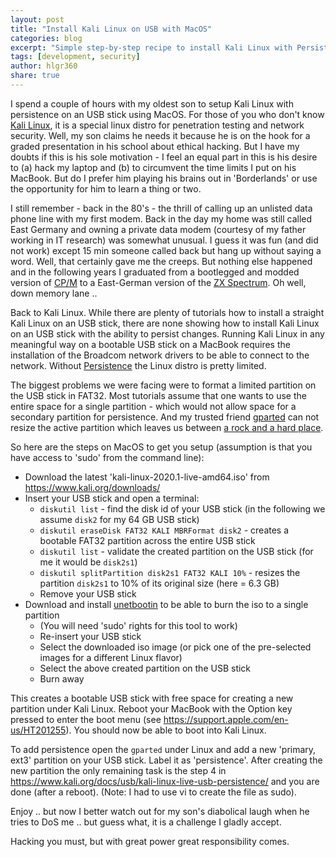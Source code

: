 ```yaml
---
layout: post
title: "Install Kali Linux on USB with MacOS"
categories: blog
excerpt: "Simple step-by-step recipe to install Kali Linux with Persistence with MacOS"
tags: [development, security]
author: hlgr360
share: true
---
```


I spend a couple of hours with my oldest son to setup Kali Linux with persistence on an USB stick using MacOS. For those of you who don't know [Kali Linux](https://www.kali.org), it is a special linux distro for penetration testing and network security. Well, my son claims he needs it because he is on the hook for a graded presentation in his school about ethical hacking. But I have my doubts if this is his sole motivation - I feel an equal part in this is his desire to (a) hack my laptop and (b) to circumvent the time limits I put on his MacBook. But do I prefer him playing his brains out in 'Borderlands' or use the opportunity for him to learn a thing or two. 

I still remember - back in the 80's - the thrill of calling up an unlisted data phone line with my first modem. Back in the day my home was still called East Germany and owning a private data modem (courtesy of my father working in IT research) was somewhat unusual. I guess it was fun (and did not work) except 15 min someone called back but hang up without saying a word. Well, that certainly gave me the creeps. But nothing else happened and in the following years I graduated from a bootlegged and modded version of [CP/M](https://en.wikipedia.org/wiki/CP/M) to a East-German version of the [ZX Spectrum](https://de.wikipedia.org/wiki/Spectral_(Heimcomputer)). Oh well, down memory lane ..

Back to Kali Linux. While there are plenty of tutorials how to install a straight Kali Linux on an USB stick, there are none showing how to install Kali Linux on an USB stick with the ability to persist changes. Running Kali Linux in any meaningful way on a bootable USB stick on a MacBook requires the installation of the Broadcom network drivers to be able to connect to the network. Without [Persistence](https://www.kali.org/docs/usb/kali-linux-live-usb-persistence/) the Linux distro is pretty limited.

The biggest problems we were facing were to format a limited partition on the USB stick in FAT32. Most tutorials assume that one wants to use the entire space for a single partition - which would not allow space for a secondary partition for persistence. And my trusted friend [gparted](https://gparted.org) can not resize the active partition which leaves us between [a rock and a hard place](https://en.wikipedia.org/wiki/Between_a_Rock_and_a_Hard_Place).

So here are the steps on MacOS to get you setup (assumption is that you have access to 'sudo' from the command line):

* Download the latest 'kali-linux-2020.1-live-amd64.iso' from <https://www.kali.org/downloads/>
* Insert your USB stick and open a terminal: 
    * `diskutil list` - find the disk id of your USB stick (in the following we assume `disk2` for my 64 GB USB stick)
    * `diskutil eraseDisk FAT32 KALI MBRFormat disk2` - creates a bootable FAT32 partition across the entire USB stick
    * `diskutil list` - validate the created partition on the USB stick (for me it would be `disk2s1`)
    * `diskutil splitPartition disk2s1 FAT32 KALI 10%` - resizes the partition `disk2s1` to 10% of its original size (here = 6.3 GB)
    * Remove your USB stick
* Download and install [unetbootin](https://unetbootin.github.io) to be able to burn the iso to a single partition
    * (You will need 'sudo' rights for this tool to work)
    * Re-insert your USB stick
    * Select the downloaded iso image (or pick one of the pre-selected images for a different Linux flavor)
    * Select the above created partition on the USB stick
    * Burn away

This creates a bootable USB stick with free space for creating a new partition under Kali Linux. Reboot your MacBook with the Option key pressed to enter the boot menu (see <https://support.apple.com/en-us/HT201255>). You should now be able to boot into Kali Linux.

To add persistence open the `gparted` under Linux and add a new 'primary, ext3' partition on your USB stick. Label it as 'persistence'. After creating the new partition the only remaining task is the step 4 in <https://www.kali.org/docs/usb/kali-linux-live-usb-persistence/> and you are done (after a reboot). (Note: I had to use vi to create the file as sudo).

Enjoy .. but now I better watch out for my son's diabolical laugh when he tries to DoS me .. but guess what, it is a challenge I gladly accept.

Hacking you must, but with great power great responsibility comes.